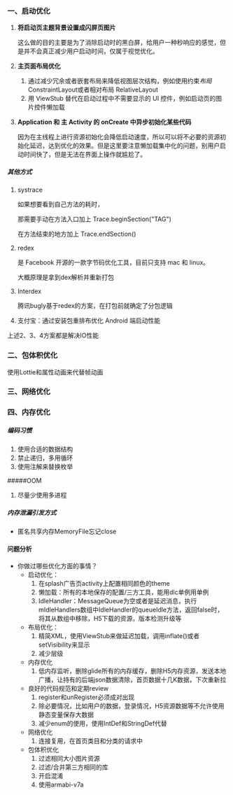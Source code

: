 ### 一、启动优化

1. **将启动页主题背景设置成闪屏页图片**

   这么做的目的主要是为了消除启动时的黑白屏，给用户一种秒响应的感觉，但是并不会真正减少用户启动时间，仅属于视觉优化。

2. **主页面布局优化**
   1. 通过减少冗余或者嵌套布局来降低视图层次结构，例如使用约束*布局*ConstraintLayout或者相对布局 RelativeLayout
   2. 用 ViewStub 替代在启动过程中不需要显示的 UI 控件，例如启动页的图片控件懒加载

3. **Application 和 主 Activity 的 onCreate 中异步初始化某些代码**

   因为在主线程上进行资源初始化会降低启动速度，所以可以将不必要的资源初始化延迟，达到优化的效果。但是这里要注意懒加载集中化的问题，别用户启动时间快了，但是无法在界面上操作就尴尬了。

##### 其他方式

1. systrace

   如果想要看到自己方法的耗时，

   那需要手动在方法入口加上 Trace.beginSection("TAG")

   在方法结束的地方加上 Trace.endSection()

2. redex 

   是 Facebook 开源的一款字节码优化工具，目前只支持 mac 和 linux。

   大概原理是拿到dex解析并重新打包

3. Interdex

   腾讯bugly基于redex的方案，在打包前就确定了分包逻辑

4. 支付宝：通过安装包重排布优化 Android 端启动性能

上述2、3、4方案都是解决IO性能

### 二、包体积优化

使用Lottie和属性动画来代替帧动画

### 三、网络优化

### 四、内存优化

##### 编码习惯

1. 使用合适的数据结构
2. 禁止递归，多用循环
3. 使用注解来替换枚举

#####OOM

1. 尽量少使用多进程

##### 内存泄漏引发方式

- 匿名共享内存MemoryFile忘记close

#### 问题分析

- 你做过哪些优化方面的事情？
  - 启动优化：
    1. 在splash广告页activity上配置相同颜色的theme
    2. 懒加载：所有的本地保存的配置/三方工具，能用dlc单例用单例
    3. IdleHandler：MessageQueue为空或者是延迟消息，执行mIdleHandlers数组中IdleHandler的queueIdle方法，返回false时，将其从数组中移除，H5下载的资源，版本检测升级等
  - 布局优化：
    1. 精简XML，使用ViewStub来做延迟加载，调用inflate()或者setVisibility来显示
    2. 减少层级
  - 内存优化
    1. 低内存监听，删除glide所有的内存缓存，删除H5内存资源，发送本地广播，让持有的后端json数据清除，首页数据十几K数据，下次重新拉
  - 良好的代码规范和定期review
    1. register和unRegister必须成对出现
    2. 除必要情况，比如用户的数据，登录情况，H5资源数据等不允许使用静态变量保存大数据
    3. 减少enum的使用，使用IntDef和StringDef代替
  - 网络优化
    1. 连接复用，在首页类目和分类的请求中
  - 包体积优化
    1. 过滤相同大小图片资源
    2. 过滤/合并第三方相同的库
    3. 开启混淆
    4. 使用armabi-v7a